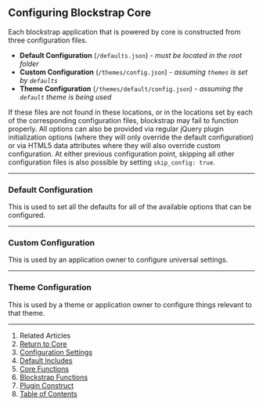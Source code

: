 ## Configuring Blockstrap Core

Each blockstrap application that is powered by core is constructed from three configuration files.

* __Default Configuration__ (`/defaults.json`) - _must be located in the root folder_
* __Custom Configuration__ (`/themes/config.json`) - _assuming `themes` is set by `defaults`_
* __Theme Configuration__ (`/themes/default/config.json`) - _assuming the `default` theme is being used_

If these files are not found in these locations, or in the locations set by each of the corresponding configuration files, blockstrap may fail to function properly. All options can also be provided via regular jQuery plugin initialization options (where they will only override the default configuration) or via HTML5 data attributes where they will also override custom configuration. At either previous configuration point, skipping all other configuration files is also possible by setting `skip_config: true`.

-------------------------
### Default Configuration

This is used to set all the defaults for all of the available options that can be configured.

-------------------------
### Custom Configuration

This is used by an application owner to configure universal settings.

-------------------------
### Theme Configuration

This is used by a theme or application owner to configure things relevant to that theme.


---

1. Related Articles
2. [Return to Core](../../core/)
2. [Configuration Settings](../configuration/)
3. [Default Includes](../defaults/)
4. [Core Functions](../core-functions/)
5. [Blockstrap Functions](../blockstrap-functions/)
6. [Plugin Construct](../construct/)
7. [Table of Contents](../../../)
